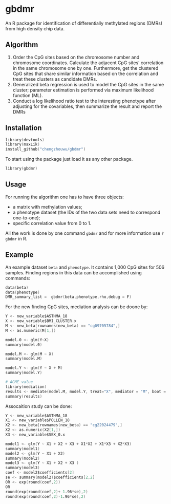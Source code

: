 gbdmr 
=======

An R package for identification of differentially methylated regions (DMRs) from high density chip data. 

Algorithm
--------
1. Order the CpG sites based on the chromosome number
and chromosome coordinates. Calculate the adjacent CpG sites’
correlation in the same chromosome one by one. Furthermore,
get the clustered CpG sites that share similar information based
on the correlation and treat these clusters as candidate DMRs.
2. Generalized beta regression is used to model the CpG
sites in the same cluster; parameter estimation is performed
via maximum likelihood function (ML).
3. Conduct a log likelihood ratio test to the interesting
phenotype after adjusting for the covariables, then summarize
the result and report the DMRs

Installation
------------

```s
library(devtools)
library(maxLik)
install_github("chengzhouwu/gbdmr")
```
To start using the package just load it as any other package.

```s
library(gbdmr)
```

Usage
-----
For running the algorithm one has to have three objects:

* a matrix with methylation values;
* a phenotype dataset (the IDs of the two data sets need to correspond one-to-one); 
* specific correlation value from 0 to 1.  

All the work is done by one command `gbdmr` and for more information use `?gbdmr` in R.

Example
-------

An example dataset `beta` and `phenotype`. It contains 1,000 CpG sites for 506 samples. Finding regions in this data can be accomplished using commands:

```s
data(beta)
data(phenotype)
DMR_summary_list =  gbdmr(beta,phenotype,rho,debug = F)
```
For the new finding CpG sites, mediation analysis can be doone by:

```s
Y <- new_variable$ASTHMA_18
X <- new_variable$BMI_CLUSTER.x
M <- new_beta[rownames(new_beta) == "cg09705784",]
M <- as.numeric(M[1,])

model.0 <- glm(Y~X)
summary(model.0)

model.M <- glm(M ~ X)
summary(model.M)

model.Y <- glm(Y ~ X + M)
summary(model.Y)

# ACME value
library(mediation)
results <- mediate(model.M, model.Y, treat="X", mediator = "M", boot = T, sims=500)
summary(results)
```

Assocaition study can be done:

```s
Y <- new_variable$ASTHMA_18
X1 <- new_variable$POLLEN_18
X2 <- new_beta[rownames(new_beta) == "cg22024479",]
X2 <- as.numeric(X2[1,])
X3 <- new_variable$SEX_0.x

model1 <- glm(Y ~ X1 + X2 + X3 + X1*X2 + X1*X3 + X2*X3)
summary(model1)
model2 <- glm(Y ~ X1 + X2)
summary(model2)
model3 <- glm(Y ~ X1 + X2 + X3 )
summary(model3)
coef <- model2$coefficients[2]
se <- summary(model2)$coefficients[2,2]
OR <- exp(round(coef,2))
OR
round(exp(round(coef,2)+ 1.96*se),2)
round(exp(round(coef,2)-1.96*se),2)
```


